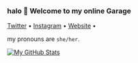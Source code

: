 ### halo 👋 Welcome to my online Garage


<p align="left">
  <a href="https://twitter.com/sur_dev12">Twitter</a> •
  <a href="https://instagram.com/surxdev">Instagram</a> •  
  <a href="https://suraaga.github.io">Website</a> •
</p>
  
 my pronouns are `she/her`.










 [![My GitHub Stats](https://github-readme-stats.vercel.app/api?username=suraaga)](https://github.com/suraaga)  

